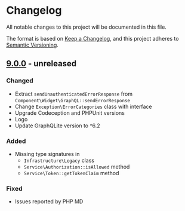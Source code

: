 # Changelog
All notable changes to this project will be documented in this file.

The format is based on [Keep a Changelog](https://keepachangelog.com/en/1.0.0/),
and this project adheres to [Semantic Versioning](https://semver.org/spec/v2.0.0.html).

## [9.0.0] - unreleased

### Changed
- Extract `sendUnauthenticatedErrorResponse` from `Component\Widget\GraphQL::sendErrorResponse`
- Change `Exception\ErrorCategories` class with interface
- Upgrade Codeception and PHPUnit versions
- Logo
- Update GraphQLite version to ^6.2

### Added
- Missing type signatures in
  - `Infrastructure\Legacy` class
  - `Service\Authorization::isAllowed` method
  - `Service\Token::getTokenClaim` method

### Fixed
- Issues reported by PHP MD

[9.0.0]: https://github.com/OXID-eSales/graphql-base-module/compare/v8.0.1...b-7.1.x
